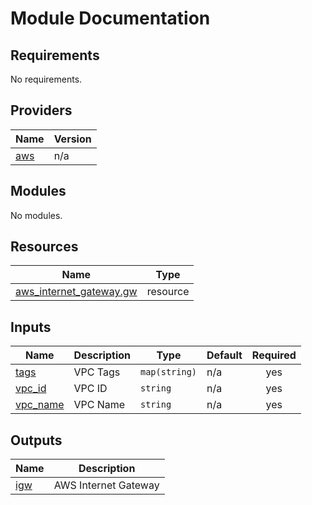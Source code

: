 <!-- BEGIN_TF_DOCS -->
# Module Documentation
  ## Requirements

No requirements.

## Providers

| Name | Version |
|------|---------|
| <a name="provider_aws"></a> [aws](#provider\_aws) | n/a |

## Modules

No modules.

## Resources

| Name | Type |
|------|------|
| [aws_internet_gateway.gw](https://registry.terraform.io/providers/hashicorp/aws/latest/docs/resources/internet_gateway) | resource |

## Inputs

| Name | Description | Type | Default | Required |
|------|-------------|------|---------|:--------:|
| <a name="input_tags"></a> [tags](#input\_tags) | VPC Tags | `map(string)` | n/a | yes |
| <a name="input_vpc_id"></a> [vpc\_id](#input\_vpc\_id) | VPC ID | `string` | n/a | yes |
| <a name="input_vpc_name"></a> [vpc\_name](#input\_vpc\_name) | VPC Name | `string` | n/a | yes |

## Outputs

| Name | Description |
|------|-------------|
| <a name="output_igw"></a> [igw](#output\_igw) | AWS Internet Gateway |
<!-- END_TF_DOCS -->